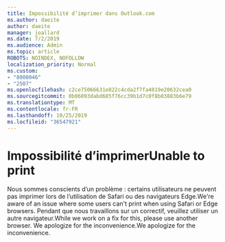 ```yaml
---
title: Impossibilité d’imprimer dans Outlook.com
ms.author: daeite
author: daeite
manager: joallard
ms.date: 7/2/2019
ms.audience: Admin
ms.topic: article
ROBOTS: NOINDEX, NOFOLLOW
localization_priority: Normal
ms.custom:
- "8000046"
- "2507"
ms.openlocfilehash: c2ce75066631e822c4cda2f7fa4019e20632cea0
ms.sourcegitcommit: 0b06093dabd685f76cc39b1d7c0f8b03883b6e79
ms.translationtype: MT
ms.contentlocale: fr-FR
ms.lasthandoff: 10/25/2019
ms.locfileid: "36547921"
---
```

# <a name="unable-to-print"></a><span data-ttu-id="3aacb-102">Impossibilité d’imprimer</span><span class="sxs-lookup"><span data-stu-id="3aacb-102">Unable to print</span></span>

<span data-ttu-id="3aacb-103">Nous sommes conscients d’un problème : certains utilisateurs ne peuvent pas imprimer lors de l’utilisation de Safari ou des navigateurs Edge.</span><span class="sxs-lookup"><span data-stu-id="3aacb-103">We're aware of an issue where some users can't print when using Safari or Edge browsers.</span></span> <span data-ttu-id="3aacb-104">Pendant que nous travaillons sur un correctif, veuillez utiliser un autre navigateur.</span><span class="sxs-lookup"><span data-stu-id="3aacb-104">While we work on a fix for this, please use another browser.</span></span> <span data-ttu-id="3aacb-105">We apologize for the inconvenience.</span><span class="sxs-lookup"><span data-stu-id="3aacb-105">We apologize for the inconvenience.</span></span>